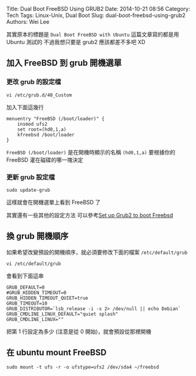 Title: Dual Boot FreeBSD Using GRUB2
Date: 2014-10-21 08:56
Category: Tech
Tags: Linux-Unix, Dual Boot
Slug: dual-boot-freebsd-using-grub2
Authors: Wei Lee

其實原本的標題是 `Dual Boot FreeBSD with Ubuntu`
這篇文章寫的都是用 Ubuntu 測試的
不過我想只要是 grub2 應該都差不多吧 XD

<!--more-->

## 加入 FreeBSD 到 grub 開機選單

### 更改 grub 的設定檔

```shell
vi /etc/grub.d/40_Custom
```

加入下面這幾行

```text
menuentry "FreeBSD (/boot/loader)" {
    insmod ufs2
    set root=(hd0,1,a)
    kfreebsd /boot/loader
}
```

`FreeBSD (/boot/loader)` 是在開機時顯示的名稱
`(hd0,1,a)` 要根據你的 FreeBSD 灌在磁碟的哪一塊決定

### 更新 grub 設定檔

```shell
sudo update-grub
```

這樣就會在開機選單上看到 FreeBSD 了

其實還有一些其他的設定方法
可以參考[Set up Grub2 to boot Freebsd](http://unix.stackexchange.com/questions/16886/set-up-grub2-to-boot-freebsd-using-either-ubuntu-tools-or-liveusb-to-find-what-p)

## 換 grub 開機順序

如果希望改變預設的開機順序，就必須要修改下面的檔案 `/etc/default/grub`

```shell
vi /etc/default/grub
```

會看到下面這串

```text
GRUB_DEFAULT=0
#GRUB_HIDDEN_TIMEOUT=0
GRUB_HIDDEN_TIMEOUT_QUIET=true
GRUB_TIMEOUT=10
GRUB_DISTRIBUTOR=`lsb_release -i -s 2> /dev/null || echo Debian`
GRUB_CMDLINE_LINUX_DEFAULT="quiet splash"
GRUB_CMDLINE_LINUX=""
```

把第 1 行設定為多少 (注意是從 0 開始)，就會預設從那裡開機

## 在 ubuntu mount FreeBSD

```shell
sudo mount -t ufs -r -o ufstype=ufs2 /dev/sda4 ~/freebsd
```
